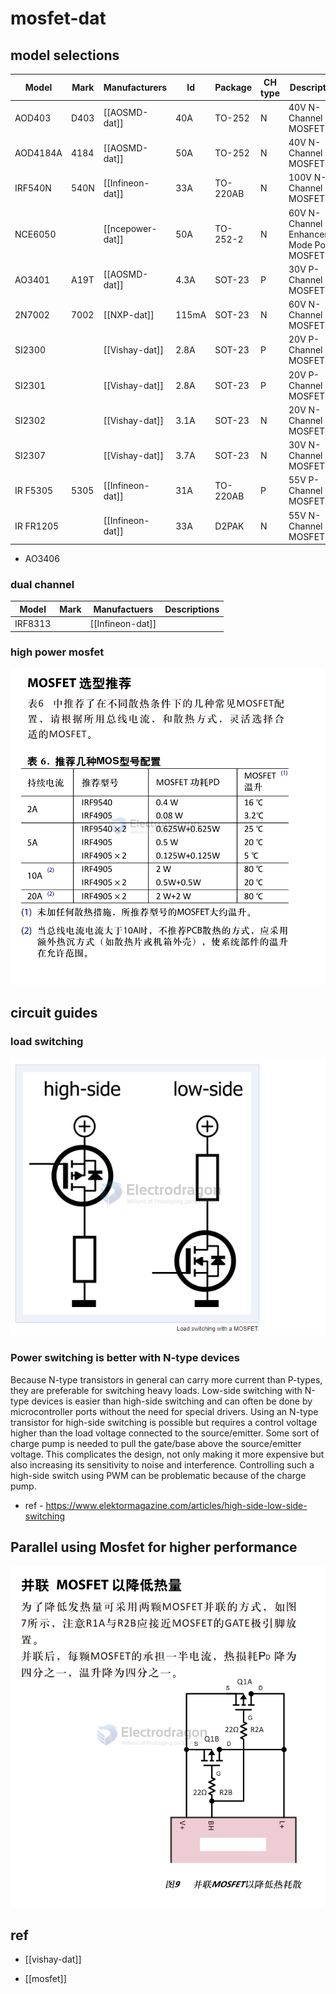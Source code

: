 
# mosfet-dat



## model selections 


| Model    | Mark  | Manufacturers      | Id      | Package  | CH type | Descriptions                                |
| -------- | ----- | ------------------ | ------- | -------- | ------- | ------------------------------------------- |
| AOD403   | D403  | [[AOSMD-dat]]       | 40A     | TO-252   | N       | 40V N-Channel MOSFET                        |
| AOD4184A | 4184  | [[AOSMD-dat]]       | 50A     | TO-252   | N       | 40V N-Channel MOSFET                        |
| IRF540N  | 540N  | [[Infineon-dat]]    | 33A     | TO-220AB | N       | 100V N-Channel MOSFET                       |
| NCE6050  |       | [[ncepower-dat]]    | 50A     | TO-252-2 | N       | 60V N-Channel Enhancement Mode Power MOSFET |
| AO3401   | A19T  | [[AOSMD-dat]]       | 4.3A    | SOT-23   | P       | 30V P-Channel MOSFET                        |
| 2N7002   | 7002  | [[NXP-dat]]         | 115mA   | SOT-23   | N       | 60V N-Channel MOSFET                        |
| SI2300   |       | [[Vishay-dat]]      | 2.8A    | SOT-23   | P       | 20V P-Channel MOSFET                        |
| SI2301   |       | [[Vishay-dat]]      | 2.8A    | SOT-23   | P       | 20V P-Channel MOSFET                        |
| SI2302   |       | [[Vishay-dat]]      | 3.1A    | SOT-23   | N       | 20V N-Channel MOSFET                        |
| SI2307   |       | [[Vishay-dat]]      | 3.7A    | SOT-23   | N       | 30V N-Channel MOSFET                        |
| IR F5305  | 5305  | [[Infineon-dat]]    | 31A     | TO-220AB | P       | 55V P-Channel MOSFET                        |
| IR FR1205 |       | [[Infineon-dat]]    | 33A     | D2PAK    | N       | 55V N-Channel MOSFET                        |


- AO3406


### dual channel 

| Model   | Mark | Manufactuers     | Descriptions |
| ------- | ---- | ---------------- | ------------ |
| IRF8313 |      | [[Infineon-dat]] |


### high power mosfet 

![](2024-08-28-14-43-36.png)


## circuit guides 


### load switching 

![](2024-10-06-15-13-53.png)

### Power switching is better with N-type devices

Because N-type transistors in general can carry more current than P-types, they are preferable for switching heavy loads. Low-side switching with N-type devices is easier than high-side switching and can often be done by microcontroller ports without the need for special drivers. Using an N-type transistor for high-side switching is possible but requires a control voltage higher than the load voltage connected to the source/emitter. Some sort of charge pump is needed to pull the gate/base above the source/emitter voltage. This complicates the design, not only making it more expensive but also increasing its sensitivity to noise and interference. Controlling such a high-side switch using PWM can be problematic because of the charge pump.

- ref - https://www.elektormagazine.com/articles/high-side-low-side-switching




## Parallel using Mosfet for higher performance 

![](2024-08-28-14-44-40.png)


## ref 

- [[vishay-dat]]

- [[mosfet]]